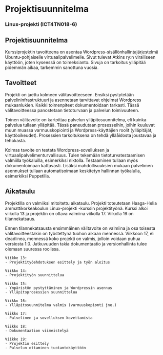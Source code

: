 # Projektisuunnitelma
### Linux-projekti (ICT4TN018-6)

## Projektisuunnitelma

Kurssiprojektin tavoitteena on asentaa Wordpress-sisällönhallintajärjestelmä Ubuntu-pohjaiselle virtuaalipalvelimelle. Sivut tulevat Atkins ry:n viralliseen käyttöön, joten kyseessä on toimeksianto.
Sivuja on tarkoitus ylläpitää pidemmän aikaa, tarkemmin sanottuna vuosia.

## Tavoitteet

Projekti on jaettu kolmeen välitavoitteeseen. Ensiksi pystytetään palvelininfrastruktuuri ja asennetaan tarvittavat ohjelmat Wordpress mukaanlukien. Kaikki toimenpiteet dokumentoidaan tarkasti. Tässä välitavoitteessa panostetaan tietoturvaan ja palvelun toimivuuteen.

Toinen välitavoite on kartoittaa palvelun ylläpitosuunnitelma, eli kuinka palvelua tullaan ylläpitää. Tässä paneudutaan prosesseihin, joihin kuuluvat muun muassa varmuuskopiointi ja Wordpress-käyttäjien roolit (ylläpitäjät, käyttöoikeudet). Prosessien tarkoituksena on tehdä ylläåidosta joustavaa ja tehokasta.

Kolmas tavoite on testata Wordpress-sovelluksen ja virtuaalipalvelimenturvallisuus. Tulen tekemään tietoturvatestaamisen valmiilla työkaluilla, esimerkiksi niktolla. Testaaminen tullaan myös dokumentoimaan kattavasti. Lisäksi mahdollisuuksien mukaan palvelimen asennukset tullaan automatisoimaan keskitetyn hallinnan työkalulla, esimerkiksi Puppetilla.

## Aikataulu

Projektilla on valmiiksi mitoitettu aikataulu. Projekti toteutetaan Haaga-Helia ammattikorkeakoulun Linux-projekti -kurssin projektityönä. Kurssi alkoi viikolla 13 ja projektin on oltava valmiina viikolla 17. Viikolla 16 on tilannekatsaus.

Ennen tilannekatsausta ensimmäinen välitavoite on valmiina ja osa toisesta välitavoitteestakin on työstettynä tuohon aikaan mennessä. Viikkoon 17, eli deadlinea, mennessä koko projekti on valmis, jolloin voidaan puhua versiosta 1.0. Jatkuvuuden takia dokumentaatio ja versionhallinta tulee olemaan suuressa roolissa.

	Viikko 13:
	- Projektityöehdotuksen esittely ja työn aloitus
	
	Viikko 14:
	- Projektityön suunnittelua
	
	Viikko 15:
	- Ympäristön pystyttäminen ja Wordpressin asennus
	- Ylläpitoprosessien suunnittelua

	Viikko 16:
	- Ylläpitosuunnitelma valmis (varmuuskopionti jne.)

	Viikko 17:
	- Palvelimen ja sovelluksen kovettamista

	Viikko 18:
	- Dokumentaation viimeistelyä

	Viikko 19:
	- Projektin esittely
	- Palvelun ottaminen tuotantokäyttöön
